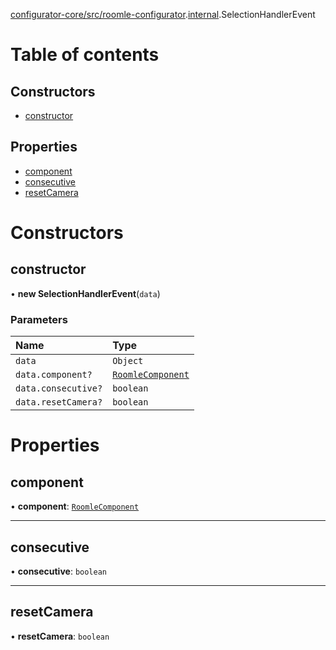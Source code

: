[configurator-core/src/roomle-configurator](../modules/configurator_core_src_roomle_configurator.md).[internal](../modules/configurator_core_src_roomle_configurator._internal_.md).SelectionHandlerEvent

# Table of contents

## Constructors

- [constructor](configurator_core_src_roomle_configurator._internal_.SelectionHandlerEvent.md#constructor)

## Properties

- [component](configurator_core_src_roomle_configurator._internal_.SelectionHandlerEvent.md#component)
- [consecutive](configurator_core_src_roomle_configurator._internal_.SelectionHandlerEvent.md#consecutive)
- [resetCamera](configurator_core_src_roomle_configurator._internal_.SelectionHandlerEvent.md#resetcamera)

# Constructors

## constructor

• **new SelectionHandlerEvent**(`data`)

### Parameters

| Name | Type |
| :------ | :------ |
| `data` | `Object` |
| `data.component?` | [`RoomleComponent`](../interfaces/configurator_core_src_roomle_configurator._internal_.RoomleComponent.md) |
| `data.consecutive?` | `boolean` |
| `data.resetCamera?` | `boolean` |

# Properties

## component

• **component**: [`RoomleComponent`](../interfaces/configurator_core_src_roomle_configurator._internal_.RoomleComponent.md)

___

## consecutive

• **consecutive**: `boolean`

___

## resetCamera

• **resetCamera**: `boolean`

